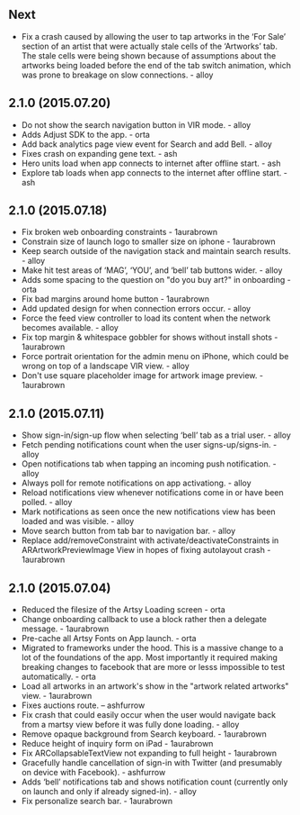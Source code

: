 ## Next

* Fix a crash caused by allowing the user to tap artworks in the ‘For Sale’ section of an artist that were actually
  stale cells of the ‘Artworks’ tab. The stale cells were being shown because of assumptions about the artworks being
  loaded before the end of the tab switch animation, which was prone to breakage on slow connections. - alloy

## 2.1.0 (2015.07.20)

* Do not show the search navigation button in VIR mode. - alloy
* Adds Adjust SDK to the app. - orta
* Add back analytics page view event for Search and add Bell. - alloy
* Fixes crash on expanding gene text. - ash
* Hero units load when app connects to internet after offline start. - ash
* Explore tab loads when app connects to the internet after offline start. - ash

## 2.1.0 (2015.07.18)

* Fix broken web onboarding constraints - 1aurabrown
* Constrain size of launch logo to smaller size on iphone - 1aurabrown
* Keep search outside of the navigation stack and maintain search results. - alloy
* Make hit test areas of ‘MAG’, ‘YOU’, and ‘bell’ tab buttons wider. - alloy
* Adds some spacing to the question on "do you buy art?" in onboarding - orta
* Fix bad margins around home button - 1aurabrown
* Add updated design for when connection errors occur. - alloy
* Force the feed view controller to load its content when the network becomes available. - alloy
* Fix top margin & whitespace gobbler for shows without install shots - 1aurabrown
* Force portrait orientation for the admin menu on iPhone, which could be wrong on top of a landscape VIR view. - alloy
* Don't use square placeholder image for artwork image preview. - 1aurabrown

## 2.1.0 (2015.07.11)

* Show sign-in/sign-up flow when selecting ‘bell’ tab as a trial user. - alloy
* Fetch pending notifications count when the user signs-up/signs-in. - alloy
* Open notifications tab when tapping an incoming push notification. - alloy
* Always poll for remote notifications on app activationg. - alloy
* Reload notifications view whenever notifications come in or have been polled. - alloy
* Mark notifications as seen once the new notifications view has been loaded and was visible. - alloy
* Move search button from tab bar to navigation bar. - alloy
* Replace add/removeConstraint with activate/deactivateConstraints in ARArtworkPreviewImage View in hopes of fixing autolayout crash - 1aurabrown

## 2.1.0 (2015.07.04)

* Reduced the filesize of the Artsy Loading screen - orta
* Change onboarding callback to use a block rather then a delegate message. - 1aurabrown
* Pre-cache all Artsy Fonts on App launch. - orta
* Migrated to frameworks under the hood. This is a massive change to a lot
  of the foundations of the app. Most importantly it required making breaking 
  changes to facebook that are more or lesss impossible to test automatically. - orta
* Load all artworks in an artwork's show in the "artwork related artworks" view. - 1aurabrown
* Fixes auctions route. – ashfurrow
* Fix crash that could easily occur when the user would navigate back from a martsy view before it was fully done loading. - alloy
* Remove opaque background from Search keyboard. - 1aurabrown
* Reduce height of inquiry form on iPad - 1aurabrown
* Fix ARCollapsableTextView not expanding to full height - 1aurabrown
* Gracefully handle cancellation of sign-in with Twitter (and presumably on device with Facebook). - ashfurrow
* Adds ‘bell’ notifications tab and shows notification count (currently only on launch and only if already signed-in). - alloy
* Fix personalize search bar. - 1aurabrown

